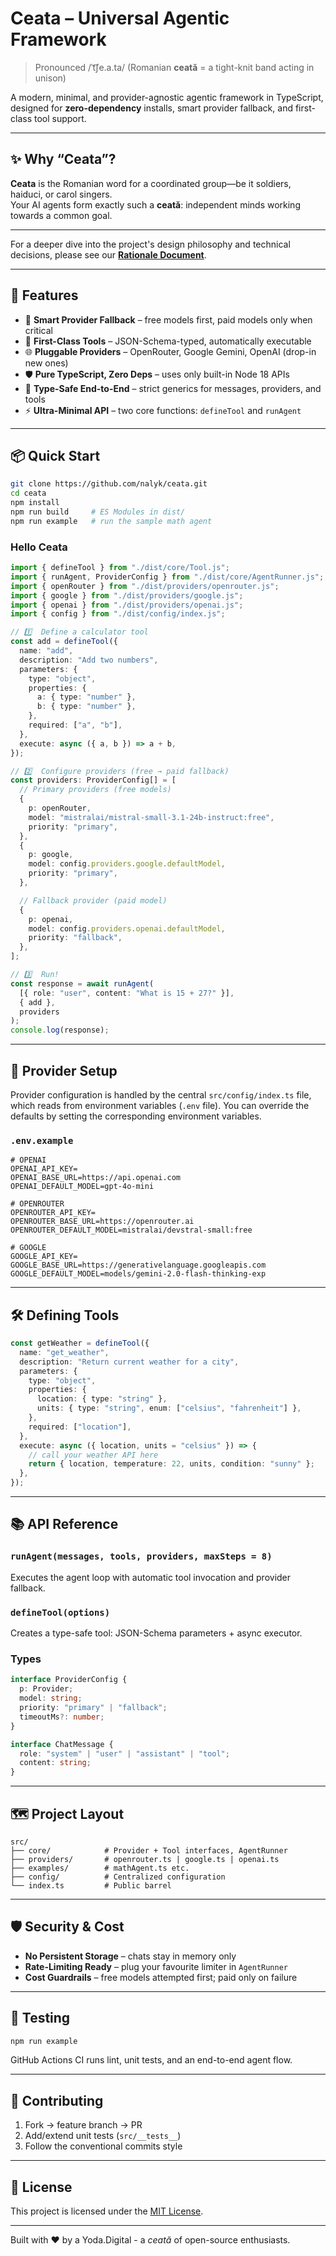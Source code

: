 # Ceata – Universal Agentic Framework

> Pronounced /ˈt͡ʃe.a.ta/ (Romanian **ceată** = a tight-knit band acting in unison)

A modern, minimal, and provider-agnostic agentic framework in TypeScript, designed for **zero-dependency** installs, smart provider fallback, and first-class tool support.

---

## ✨ Why “Ceata”?

**Ceata** is the Romanian word for a coordinated group—be it soldiers, haiduci, or carol singers.  
Your AI agents form exactly such a **ceată**: independent minds working towards a common goal.

---

For a deeper dive into the project's design philosophy and technical decisions, please see our [**Rationale Document**](./RATIONALE.md).

---

## 🚀 Features

- 🔄 **Smart Provider Fallback** – free models first, paid models only when critical
- 🧰 **First-Class Tools** – JSON-Schema-typed, automatically executable
- 🌐 **Pluggable Providers** – OpenRouter, Google Gemini, OpenAI (drop-in new ones)
- 🛡️ **Pure TypeScript, Zero Deps** – uses only built-in Node 18 APIs
- 🎯 **Type-Safe End-to-End** – strict generics for messages, providers, and tools
- ⚡ **Ultra-Minimal API** – two core functions: `defineTool` and `runAgent`

---

## 📦 Quick Start

```bash
git clone https://github.com/nalyk/ceata.git
cd ceata
npm install
npm run build     # ES Modules in dist/
npm run example   # run the sample math agent
```

### Hello Ceata

```typescript
import { defineTool } from "./dist/core/Tool.js";
import { runAgent, ProviderConfig } from "./dist/core/AgentRunner.js";
import { openRouter } from "./dist/providers/openrouter.js";
import { google } from "./dist/providers/google.js";
import { openai } from "./dist/providers/openai.js";
import { config } from "./dist/config/index.js";

// 1️⃣  Define a calculator tool
const add = defineTool({
  name: "add",
  description: "Add two numbers",
  parameters: {
    type: "object",
    properties: {
      a: { type: "number" },
      b: { type: "number" },
    },
    required: ["a", "b"],
  },
  execute: async ({ a, b }) => a + b,
});

// 2️⃣  Configure providers (free → paid fallback)
const providers: ProviderConfig[] = [
  // Primary providers (free models)
  {
    p: openRouter,
    model: "mistralai/mistral-small-3.1-24b-instruct:free",
    priority: "primary",
  },
  {
    p: google,
    model: config.providers.google.defaultModel,
    priority: "primary",
  },

  // Fallback provider (paid model)
  {
    p: openai,
    model: config.providers.openai.defaultModel,
    priority: "fallback",
  },
];

// 3️⃣  Run!
const response = await runAgent(
  [{ role: "user", content: "What is 15 + 27?" }],
  { add },
  providers
);
console.log(response);
```

---

## 🔧 Provider Setup

Provider configuration is handled by the central `src/config/index.ts` file, which reads from environment variables (`.env` file). You can override the defaults by setting the corresponding environment variables.

### `.env.example`

```
# OPENAI
OPENAI_API_KEY=
OPENAI_BASE_URL=https://api.openai.com
OPENAI_DEFAULT_MODEL=gpt-4o-mini

# OPENROUTER
OPENROUTER_API_KEY=
OPENROUTER_BASE_URL=https://openrouter.ai
OPENROUTER_DEFAULT_MODEL=mistralai/devstral-small:free

# GOOGLE
GOOGLE_API_KEY=
GOOGLE_BASE_URL=https://generativelanguage.googleapis.com
GOOGLE_DEFAULT_MODEL=models/gemini-2.0-flash-thinking-exp
```

---

## 🛠️ Defining Tools

```typescript
const getWeather = defineTool({
  name: "get_weather",
  description: "Return current weather for a city",
  parameters: {
    type: "object",
    properties: {
      location: { type: "string" },
      units: { type: "string", enum: ["celsius", "fahrenheit"] },
    },
    required: ["location"],
  },
  execute: async ({ location, units = "celsius" }) => {
    // call your weather API here
    return { location, temperature: 22, units, condition: "sunny" };
  },
});
```

---

## 📚 API Reference

### `runAgent(messages, tools, providers, maxSteps = 8)`

Executes the agent loop with automatic tool invocation and provider fallback.

### `defineTool(options)`

Creates a type-safe tool: JSON-Schema parameters + async executor.

### Types

```typescript
interface ProviderConfig {
  p: Provider;
  model: string;
  priority: "primary" | "fallback";
  timeoutMs?: number;
}

interface ChatMessage {
  role: "system" | "user" | "assistant" | "tool";
  content: string;
}
```

---

## 🗺️ Project Layout

```
src/
├── core/            # Provider + Tool interfaces, AgentRunner
├── providers/       # openrouter.ts | google.ts | openai.ts
├── examples/        # mathAgent.ts etc.
├── config/          # Centralized configuration
└── index.ts         # Public barrel
```

---

## 🛡️ Security & Cost

- **No Persistent Storage** – chats stay in memory only
- **Rate-Limiting Ready** – plug your favourite limiter in `AgentRunner`
- **Cost Guardrails** – free models attempted first; paid only on failure

---

## 🧪 Testing

```bash
npm run example
```

GitHub Actions CI runs lint, unit tests, and an end-to-end agent flow.

---

## 🤝 Contributing

1. Fork → feature branch → PR
2. Add/extend unit tests (`src/__tests__`)
3. Follow the conventional commits style

---

## 📜 License

This project is licensed under the [MIT License](./LICENSE).

---

Built with ❤️ by a Yoda.Digital - a _ceată_ of open-source enthusiasts.
